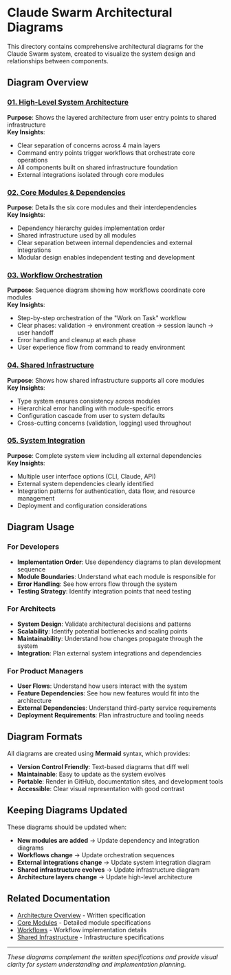 # Claude Swarm Architectural Diagrams

This directory contains comprehensive architectural diagrams for the Claude Swarm system, created to visualize the system design and relationships between components.

## Diagram Overview

### [01. High-Level System Architecture](./01-high-level-architecture.md)
**Purpose**: Shows the layered architecture from user entry points to shared infrastructure  
**Key Insights**: 
- Clear separation of concerns across 4 main layers
- Command entry points trigger workflows that orchestrate core operations
- All components built on shared infrastructure foundation
- External integrations isolated through core modules

### [02. Core Modules & Dependencies](./02-core-modules-dependencies.md)
**Purpose**: Details the six core modules and their interdependencies  
**Key Insights**:
- Dependency hierarchy guides implementation order
- Shared infrastructure used by all modules
- Clear separation between internal dependencies and external integrations
- Modular design enables independent testing and development

### [03. Workflow Orchestration](./03-workflow-orchestration.md)
**Purpose**: Sequence diagram showing how workflows coordinate core modules  
**Key Insights**:
- Step-by-step orchestration of the "Work on Task" workflow
- Clear phases: validation → environment creation → session launch → user handoff
- Error handling and cleanup at each phase
- User experience flow from command to ready environment

### [04. Shared Infrastructure](./04-shared-infrastructure.md)
**Purpose**: Shows how shared infrastructure supports all core modules  
**Key Insights**:
- Type system ensures consistency across modules
- Hierarchical error handling with module-specific errors
- Configuration cascade from user to system defaults
- Cross-cutting concerns (validation, logging) used throughout

### [05. System Integration](./05-system-integration.md)
**Purpose**: Complete system view including all external dependencies  
**Key Insights**:
- Multiple user interface options (CLI, Claude, API)
- External system dependencies clearly identified
- Integration patterns for authentication, data flow, and resource management
- Deployment and configuration considerations

## Diagram Usage

### For Developers
- **Implementation Order**: Use dependency diagrams to plan development sequence
- **Module Boundaries**: Understand what each module is responsible for
- **Error Handling**: See how errors flow through the system
- **Testing Strategy**: Identify integration points that need testing

### For Architects
- **System Design**: Validate architectural decisions and patterns
- **Scalability**: Identify potential bottlenecks and scaling points
- **Maintainability**: Understand how changes propagate through the system
- **Integration**: Plan external system integrations and dependencies

### For Product Managers
- **User Flows**: Understand how users interact with the system
- **Feature Dependencies**: See how new features would fit into the architecture
- **External Dependencies**: Understand third-party service requirements
- **Deployment Requirements**: Plan infrastructure and tooling needs

## Diagram Formats

All diagrams are created using **Mermaid** syntax, which provides:
- **Version Control Friendly**: Text-based diagrams that diff well
- **Maintainable**: Easy to update as the system evolves
- **Portable**: Render in GitHub, documentation sites, and development tools
- **Accessible**: Clear visual representation with good contrast

## Keeping Diagrams Updated

These diagrams should be updated when:
- **New modules are added** → Update dependency and integration diagrams
- **Workflows change** → Update orchestration sequences
- **External integrations change** → Update system integration diagram
- **Shared infrastructure evolves** → Update infrastructure diagram
- **Architecture layers change** → Update high-level architecture

## Related Documentation

- [Architecture Overview](../01-architecture-overview.md) - Written specification
- [Core Modules](../02-core-modules.md) - Detailed module specifications
- [Workflows](../03-workflows.md) - Workflow implementation details
- [Shared Infrastructure](../04-shared-infrastructure.md) - Infrastructure specifications

---

*These diagrams complement the written specifications and provide visual clarity for system understanding and implementation planning.* 